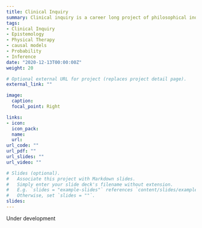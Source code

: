 ```yaml
---
title: Clinical Inquiry
summary: Clinical inquiry is a career long project of philosophical inquiry into the foundations of physical therapy practice.
tags:
- Clinical Inquiry
- Epistemology
- Physical Therapy
- causal models
- Probability
- Inference
date: "2020-12-13T00:00:00Z"
weight: 20

# Optional external URL for project (replaces project detail page).
external_link: ""

image:
  caption: 
  focal_point: Right

links:
- icon:
  icon_pack: 
  name: 
  url: 
url_code: ""
url_pdf: ""
url_slides: ""
url_video: ""

# Slides (optional).
#   Associate this project with Markdown slides.
#   Simply enter your slide deck's filename without extension.
#   E.g. `slides = "example-slides"` references `content/slides/example-slides.md`.
#   Otherwise, set `slides = ""`.
slides: 
---
```


Under development
